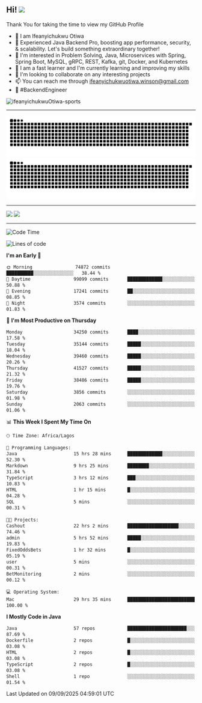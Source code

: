 <!-- BLOG-POST-LIST:START --><!-- BLOG-POST-LIST:END -->

## Hi! <img src="https://media.giphy.com/media/hvRJCLFzcasrR4ia7z/giphy.gif" width="4%"> 

Thank You for taking the time to view my GitHub Profile

- 👋 I am Ifeanyichukwu Otiwa
- 🚀 Experienced Java Backend Pro, boosting app performance, security, & scalability. Let's build something extraordinary together!
- 👀 I'm interested in Problem Solving, Java, Microservices with Spring, Spring Boot, MySQL, gRPC, REST, Kafka, git, Docker, and Kubernetes
- 🌱 I am a fast learner and I'm currently learning and improving my skills
- 💞️ I'm looking to collaborate on any interesting projects
- 📫 You can reach me through ifeanyichukwuotiwa.winson@gmail.com
- 🚀 #BackendEngineer

<p align="left" marginTop="10px"> <img src="https://komarev.com/ghpvc/?username=ifeanyichukwuOtiwa-sports&label=Profile%20views&color=0e75b6&style=for-the-badge" alt="ifeanyichukwuOtiwa-sports" /> </p>

***

<!--🐍📈SNAKEGRAPH / 🌐WEBSITE: https://github.com/Platane/snk -->
![github contribution grid snake animation](https://raw.githubusercontent.com/ifeanyichukwuOtiwa-sports/ifeanyichukwuOtiwa-sports/output/github-contribution-grid-snake-dark.svg#gh-dark-mode-only)![github contribution grid snake animation](https://raw.githubusercontent.com/ifeanyichukwuOtiwa-sports/ifeanyichukwuOtiwa-sports/output/github-contribution-grid-snake.svg#gh-light-mode-only)

***

<p float="left">
  <img float="left" src="https://github-readme-stats.vercel.app/api?username=ifeanyichukwuOtiwa-sports&count_private=true&include_all_commits=true&theme=react&show_icons=true" />
  <img float="right" src="https://github-readme-stats.vercel.app/api/top-langs/?username=ifeanyichukwuOtiwa-sports&layout=compact&show_icons=true&theme=react" /> 
</p>

***



<!--START_SECTION:waka-->
![Code Time](http://img.shields.io/badge/Code%20Time-4%2C188%20hrs%207%20mins-blue)

![Lines of code](https://img.shields.io/badge/From%20Hello%20World%20I%27ve%20Written-57.1%20million%20lines%20of%20code-blue)

**I'm an Early 🐤** 

```text
🌞 Morning                74872 commits       ██████████░░░░░░░░░░░░░░░   38.44 % 
🌆 Daytime                99099 commits       █████████████░░░░░░░░░░░░   50.88 % 
🌃 Evening                17241 commits       ██░░░░░░░░░░░░░░░░░░░░░░░   08.85 % 
🌙 Night                  3574 commits        ░░░░░░░░░░░░░░░░░░░░░░░░░   01.83 % 
```
📅 **I'm Most Productive on Thursday** 

```text
Monday                   34250 commits       ████░░░░░░░░░░░░░░░░░░░░░   17.58 % 
Tuesday                  35144 commits       █████░░░░░░░░░░░░░░░░░░░░   18.04 % 
Wednesday                39460 commits       █████░░░░░░░░░░░░░░░░░░░░   20.26 % 
Thursday                 41527 commits       █████░░░░░░░░░░░░░░░░░░░░   21.32 % 
Friday                   38486 commits       █████░░░░░░░░░░░░░░░░░░░░   19.76 % 
Saturday                 3856 commits        ░░░░░░░░░░░░░░░░░░░░░░░░░   01.98 % 
Sunday                   2063 commits        ░░░░░░░░░░░░░░░░░░░░░░░░░   01.06 % 
```


📊 **This Week I Spent My Time On** 

```text
🕑︎ Time Zone: Africa/Lagos

💬 Programming Languages: 
Java                     15 hrs 28 mins      █████████████░░░░░░░░░░░░   52.30 % 
Markdown                 9 hrs 25 mins       ████████░░░░░░░░░░░░░░░░░   31.84 % 
TypeScript               3 hrs 12 mins       ███░░░░░░░░░░░░░░░░░░░░░░   10.83 % 
HTML                     1 hr 15 mins        █░░░░░░░░░░░░░░░░░░░░░░░░   04.28 % 
SQL                      5 mins              ░░░░░░░░░░░░░░░░░░░░░░░░░   00.31 % 

🐱‍💻 Projects: 
Cashout                  22 hrs 2 mins       ███████████████████░░░░░░   74.46 % 
admin                    5 hrs 52 mins       █████░░░░░░░░░░░░░░░░░░░░   19.83 % 
FixedOddsBets            1 hr 32 mins        █░░░░░░░░░░░░░░░░░░░░░░░░   05.19 % 
user                     5 mins              ░░░░░░░░░░░░░░░░░░░░░░░░░   00.31 % 
BetMonitoring            2 mins              ░░░░░░░░░░░░░░░░░░░░░░░░░   00.12 % 

💻 Operating System: 
Mac                      29 hrs 35 mins      █████████████████████████   100.00 % 
```

**I Mostly Code in Java** 

```text
Java                     57 repos            ██████████████████████░░░   87.69 % 
Dockerfile               2 repos             █░░░░░░░░░░░░░░░░░░░░░░░░   03.08 % 
HTML                     2 repos             █░░░░░░░░░░░░░░░░░░░░░░░░   03.08 % 
TypeScript               2 repos             █░░░░░░░░░░░░░░░░░░░░░░░░   03.08 % 
Shell                    1 repo              ░░░░░░░░░░░░░░░░░░░░░░░░░   01.54 % 
```




 Last Updated on 09/09/2025 04:59:01 UTC
<!--END_SECTION:waka-->

<!--
<p align="center">
![trophy](https://github-profile-trophy.vercel.app/?username=ifeanyichukwuOtiwa-sports&theme=onedark) (https://github.com/ryo-ma/github-profile-trophy)
</p>
-->

<!---
ifeanyi-otiwa/ifeanyi-otiwa is a ✨ special ✨ repository because its `README.md` (this file) appears on your GitHub profile.
You can click the Preview link to take a look at your changes.
--->
